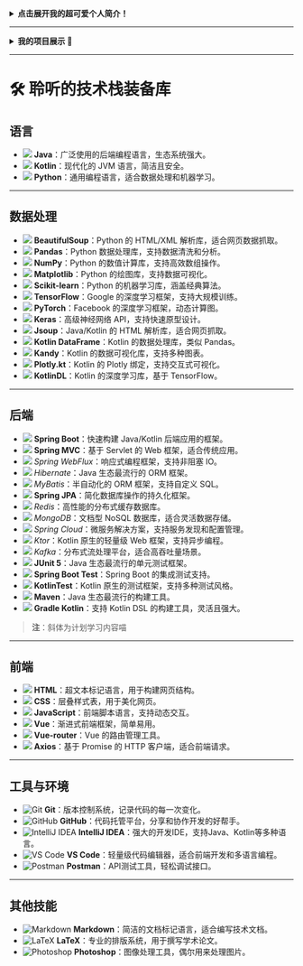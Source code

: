 <details>
  <summary><strong>点击展开我的超可爱个人简介！</strong></summary>
  
  <div style="text-align: center;">
    <img src="https://avatars.githubusercontent.com/u/131502697" alt="头像" style="border-radius: 50%; width: 150px; height: 150px; border: 5px solid #FFC0CB; margin-bottom: 20px;">
  </div>
  
  <p style="font-size: 18px; color: #6A0DAD; font-weight: bold; text-align: center;">
    🐾 Hi，我是聆听（lignting），一个热爱技术的小聆听！我用代码编织梦想，用键盘敲出未来。欢迎来到我的小天地，一起探索技术的奇妙世界吧！
  </p>
</details>

---

<details>
  <summary><strong>我的项目展示 🐾</strong></summary>

  <div style="display: flex; flex-wrap: wrap; justify-content: center; gap: 20px; margin-top: 20px;">
    <p>这里仅仅是占位瞎编的，实际上并没有这些项目喵</p>
    <div style="background-color: #F0F8FF; padding: 20px; border-radius: 10px; width: 300px; text-align: center;">
      <h3 style="color: #4863A0;">项目一：猫咪日记</h3>
      <p style="font-size: 14px; color: #333;">一个记录猫咪日常的Web应用，使用Spring Boot和Vue.js开发。</p>
    </div>
    <div style="background-color: #F0F8FF; padding: 20px; border-radius: 10px; width: 300px; text-align: center;">
      <h3 style="color: #4863A0;">项目二：数据可视化工具</h3>
      <p style="font-size: 14px; color: #333;">基于Python和Matplotlib的图表生成工具，帮助用户快速生成数据可视化图表。</p>
    </div>
    <div style="background-color: #F0F8FF; padding: 20px; border-radius: 10px; width: 300px; text-align: center;">
      <h3 style="color: #4863A0;">项目三：智能猫窝</h3>
      <p style="font-size: 14px; color: #333;">结合IoT技术的智能猫窝，使用Kotlin开发后端服务，支持远程监控和控制。</p>
    </div>
  </div>
</details>

---

# 🛠️ 聆听的技术栈装备库

## **语言**

- ![](https://img.shields.io/badge/Java-ED8B00?style=flat&logo=java&logoColor=white) **Java**：广泛使用的后端编程语言，生态系统强大。
- ![](https://img.shields.io/badge/Kotlin-7F52FF?style=flat&logo=kotlin&logoColor=white) **Kotlin**：现代化的 JVM 语言，简洁且安全。
- ![](https://img.shields.io/badge/Python-3776AB?style=flat&logo=python&logoColor=white) **Python**：通用编程语言，适合数据处理和机器学习。

---

## **数据处理**

- ![](https://img.shields.io/badge/BeautifulSoup-FF6F61?style=flat&logo=python&logoColor=white) **BeautifulSoup**：Python 的 HTML/XML 解析库，适合网页数据抓取。
- ![](https://img.shields.io/badge/Pandas-150458?style=flat&logo=pandas&logoColor=white) **Pandas**：Python 数据处理库，支持数据清洗和分析。
- ![](https://img.shields.io/badge/NumPy-013243?style=flat&logo=numpy&logoColor=white) **NumPy**：Python 的数值计算库，支持高效数组操作。
- ![](https://img.shields.io/badge/Matplotlib-11557C?style=flat&logo=matplotlib&logoColor=white) **Matplotlib**：Python 的绘图库，支持数据可视化。
- ![](https://img.shields.io/badge/Scikit_Learn-F7931E?style=flat&logo=scikitlearn&logoColor=white) **Scikit-learn**：Python 的机器学习库，涵盖经典算法。
- ![](https://img.shields.io/badge/TensorFlow-FF6F00?style=flat&logo=tensorflow&logoColor=white) **TensorFlow**：Google 的深度学习框架，支持大规模训练。
- ![](https://img.shields.io/badge/PyTorch-EE4C2C?style=flat&logo=pytorch&logoColor=white) **PyTorch**：Facebook 的深度学习框架，动态计算图。
- ![](https://img.shields.io/badge/Keras-D00000?style=flat&logo=keras&logoColor=white) **Keras**：高级神经网络 API，支持快速原型设计。
- ![](https://img.shields.io/badge/Jsoup-1E8CBE?style=flat&logo=java&logoColor=white) **Jsoup**：Java/Kotlin 的 HTML 解析库，适合网页抓取。
- ![](https://img.shields.io/badge/Kotlin_DataFrame-7F52FF?style=flat&logo=kotlin&logoColor=white) **Kotlin DataFrame**：Kotlin 的数据处理库，类似 Pandas。
- ![](https://img.shields.io/badge/Kandy-7F52FF?style=flat&logo=kotlin&logoColor=white) **Kandy**：Kotlin 的数据可视化库，支持多种图表。
- ![](https://img.shields.io/badge/Plotly.kt-3F4F75?style=flat&logo=plotly&logoColor=white) **Plotly.kt**：Kotlin 的 Plotly 绑定，支持交互式可视化。
- ![](https://img.shields.io/badge/KotlinDL-7F52FF?style=flat&logo=kotlin&logoColor=white) **KotlinDL**：Kotlin 的深度学习库，基于 TensorFlow。

---

## **后端**

- ![](https://img.shields.io/badge/Spring_Boot-6DB33F?style=flat&logo=springboot&logoColor=white) **Spring Boot**：快速构建 Java/Kotlin 后端应用的框架。
- ![](https://img.shields.io/badge/Spring_MVC-6DB33F?style=flat&logo=spring&logoColor=white) **Spring MVC**：基于 Servlet 的 Web 框架，适合传统应用。
- ![](https://img.shields.io/badge/Spring_WebFlux-6DB33F?style=flat&logo=spring&logoColor=white) *Spring WebFlux*：响应式编程框架，支持非阻塞 IO。
- ![](https://img.shields.io/badge/Hibernate-59666C?style=flat&logo=hibernate&logoColor=white) *Hibernate*：Java 生态最流行的 ORM 框架。
- ![](https://img.shields.io/badge/MyBatis-000000?style=flat&logo=mybatis&logoColor=white) *MyBatis*：半自动化的 ORM 框架，支持自定义 SQL。
- ![](https://img.shields.io/badge/Spring_JPA-6DB33F?style=flat&logo=spring&logoColor=white) **Spring JPA**：简化数据库操作的持久化框架。
- ![](https://img.shields.io/badge/Redis-DC382D?style=flat&logo=redis&logoColor=white) *Redis*：高性能的分布式缓存数据库。
- ![](https://img.shields.io/badge/MongoDB-47A248?style=flat&logo=mongodb&logoColor=white) *MongoDB*：文档型 NoSQL 数据库，适合灵活数据存储。
- ![](https://img.shields.io/badge/Spring_Cloud-6DB33F?style=flat&logo=spring&logoColor=white) *Spring Cloud*：微服务解决方案，支持服务发现和配置管理。
- ![](https://img.shields.io/badge/Ktor-7F52FF?style=flat&logo=kotlin&logoColor=white) *Ktor*：Kotlin 原生的轻量级 Web 框架，支持异步编程。
- ![](https://img.shields.io/badge/Kafka-231F20?style=flat&logo=apachekafka&logoColor=white) *Kafka*：分布式流处理平台，适合高吞吐量场景。
- ![](https://img.shields.io/badge/JUnit_5-25A162?style=flat&logo=junit5&logoColor=white) **JUnit 5**：Java 生态最流行的单元测试框架。
- ![](https://img.shields.io/badge/Spring_Boot_Test-6DB33F?style=flat&logo=spring&logoColor=white) **Spring Boot Test**：Spring Boot 的集成测试支持。
- ![](https://img.shields.io/badge/KotlinTest-7F52FF?style=flat&logo=kotlin&logoColor=white) **KotlinTest**：Kotlin 原生的测试框架，支持多种测试风格。
- ![](https://img.shields.io/badge/Maven-C71A36?style=flat&logo=apachemaven&logoColor=white) **Maven**：Java 生态最流行的构建工具。
- ![](https://img.shields.io/badge/Gradle_Kotlin-02303A?style=flat&logo=gradle&logoColor=white) **Gradle Kotlin**：支持 Kotlin DSL 的构建工具，灵活且强大。

> **注**：斜体为计划学习内容喵

---

## **前端**

- ![](https://img.shields.io/badge/HTML-E34F26?style=flat&logo=html5&logoColor=white) **HTML**：超文本标记语言，用于构建网页结构。
- ![](https://img.shields.io/badge/CSS-1572B6?style=flat&logo=css3&logoColor=white) **CSS**：层叠样式表，用于美化网页。
- ![](https://img.shields.io/badge/JavaScript-F7DF1E?style=flat&logo=javascript&logoColor=black) **JavaScript**：前端脚本语言，支持动态交互。
- ![](https://img.shields.io/badge/Vue.js-4FC08D?style=flat&logo=vuedotjs&logoColor=white) **Vue**：渐进式前端框架，简单易用。
- ![](https://img.shields.io/badge/Vue_Router-4FC08D?style=flat&logo=vuedotjs&logoColor=white) **Vue-router**：Vue 的路由管理工具。
- ![](https://img.shields.io/badge/Axios-5A29E4?style=flat&logo=axios&logoColor=white) **Axios**：基于 Promise 的 HTTP 客户端，适合前端请求。

---

## **工具与环境**

- ![Git](https://img.shields.io/badge/Git-F05032?style=flat&logo=git&logoColor=white) **Git**：版本控制系统，记录代码的每一次变化。
- ![GitHub](https://img.shields.io/badge/GitHub-181717?style=flat&logo=github&logoColor=white) **GitHub**：代码托管平台，分享和协作开发的好帮手。
- ![IntelliJ IDEA](https://img.shields.io/badge/IntelliJ_IDEA-000000?style=flat&logo=intellijidea&logoColor=white) **IntelliJ IDEA**：强大的开发IDE，支持Java、Kotlin等多种语言。
- ![VS Code](https://img.shields.io/badge/VS_Code-007ACC?style=flat&logo=visualstudiocode&logoColor=white) **VS Code**：轻量级代码编辑器，适合前端开发和多语言编程。
- ![Postman](https://img.shields.io/badge/Postman-FF6C37?style=flat&logo=postman&logoColor=white) **Postman**：API测试工具，轻松调试接口。

---

## **其他技能**

- ![Markdown](https://img.shields.io/badge/Markdown-000000?style=flat&logo=markdown&logoColor=white) **Markdown**：简洁的文档标记语言，适合编写技术文档。
- ![LaTeX](https://img.shields.io/badge/LaTeX-008080?style=flat&logo=latex&logoColor=white) **LaTeX**：专业的排版系统，用于撰写学术论文。
- ![Photoshop](https://img.shields.io/badge/Photoshop-31A8FF?style=flat&logo=adobephotoshop&logoColor=white) **Photoshop**：图像处理工具，偶尔用来处理图片。